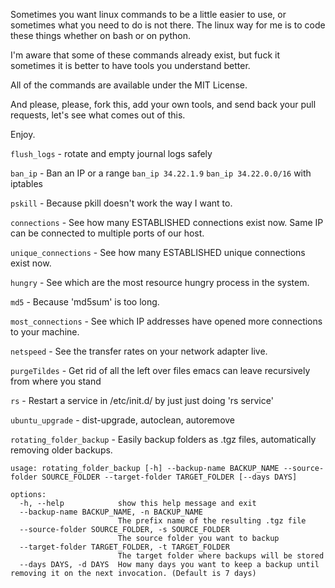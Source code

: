 Sometimes you want linux commands to be a little easier to use, or sometimes what you need to do is not there.
The linux way for me is to code these things whether on bash or on python.

I'm aware that some of these commands already exist, but fuck it sometimes it is better to have tools you understand better.

All of the commands are available under the MIT License.

And please, please, fork this, add your own tools, and send back your pull requests, let's see what comes out of this.

Enjoy.

`flush_logs` - rotate and empty journal logs safely

`ban_ip` - Ban an IP or a range `ban_ip 34.22.1.9` `ban_ip 34.22.0.0/16` with iptables

`pskill` - Because pkill doesn't work the way I want to.

`connections` - See how many ESTABLISHED connections exist now. Same IP can be connected to multiple ports of our host.

`unique_connections` - See how many ESTABLISHED unique connections exist now.

`hungry` - See which are the most resource hungry process in the system.

`md5` - Because 'md5sum' is too long.

`most_connections` - See which IP addresses have opened more connections to your machine.

`netspeed` - See the transfer rates on your network adapter live.

`purgeTildes` - Get rid of all the left over files emacs can leave recursively from where you stand

`rs` - Restart a service in /etc/init.d/ by just just doing 'rs service'

`ubuntu_upgrade` - dist-upgrade, autoclean, autoremove

`rotating_folder_backup` - Easily backup folders as .tgz files, automatically removing older backups.

```
usage: rotating_folder_backup [-h] --backup-name BACKUP_NAME --source-folder SOURCE_FOLDER --target-folder TARGET_FOLDER [--days DAYS]

options:
  -h, --help            show this help message and exit
  --backup-name BACKUP_NAME, -n BACKUP_NAME
                        The prefix name of the resulting .tgz file
  --source-folder SOURCE_FOLDER, -s SOURCE_FOLDER
                        The source folder you want to backup
  --target-folder TARGET_FOLDER, -t TARGET_FOLDER
                        The target folder where backups will be stored
  --days DAYS, -d DAYS  How many days you want to keep a backup until removing it on the next invocation. (Default is 7 days)
```
